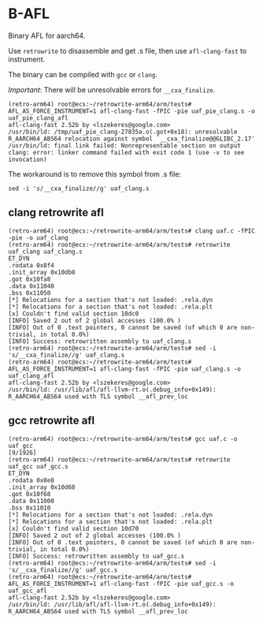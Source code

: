 # B-AFL

Binary AFL for aarch64. 

Use ```retrowrite``` to disassemble and get .s file, then use ```afl-clang-fast``` to instrument.

The binary can be compiled with ```gcc``` or ```clang```.

*Important*:
There will be unresolvable errors for ```__cxa_finalize```.

```
(retro-arm64) root@ecs:~/retrowrite-arm64/arm/tests# AFL_AS_FORCE_INSTRUMENT=1 afl-clang-fast -fPIC -pie uaf_pie_clang.s -o uaf_pie_clang_afl
afl-clang-fast 2.52b by <lszekeres@google.com>
/usr/bin/ld: /tmp/uaf_pie_clang-27835a.o(.got+0x18): unresolvable R_AARCH64_ABS64 relocation against symbol `__cxa_finalize@@GLIBC_2.17'
/usr/bin/ld: final link failed: Nonrepresentable section on output
clang: error: linker command failed with exit code 1 (use -v to see invocation)
```

The workaround is to remove this symbol from .s file:

```sed -i 's/__cxa_finalize//g' uaf_clang.s```

## clang retrowrite afl
```
(retro-arm64) root@ecs:~/retrowrite-arm64/arm/tests# clang uaf.c -fPIC -pie -o uaf_clang
(retro-arm64) root@ecs:~/retrowrite-arm64/arm/tests# retrowrite uaf_clang uaf_clang.s
ET_DYN
.rodata 0x8f4
.init_array 0x10db8
.got 0x10fa8
.data 0x11040
.bss 0x11050
[*] Relocations for a section that's not loaded: .rela.dyn
[*] Relocations for a section that's not loaded: .rela.plt
[x] Couldn't find valid section 10dc0
[INFO] Saved 2 out of 2 global accesses (100.0% )
[INFO] Out of 0 .text pointers, 0 cannot be saved (of which 0 are non-trivial, in total 0.0%)
[INFO] Success: retrowritten assembly to uaf_clang.s
(retro-arm64) root@ecs:~/retrowrite-arm64/arm/tests# sed -i 's/__cxa_finalize//g' uaf_clang.s
(retro-arm64) root@ecs:~/retrowrite-arm64/arm/tests# AFL_AS_FORCE_INSTRUMENT=1 afl-clang-fast -fPIC -pie uaf_clang.s -o uaf_clang_afl
afl-clang-fast 2.52b by <lszekeres@google.com>
/usr/bin/ld: /usr/lib/afl/afl-llvm-rt.o(.debug_info+0x149): R_AARCH64_ABS64 used with TLS symbol __afl_prev_loc
```

## gcc retrowrite afl
```
(retro-arm64) root@ecs:~/retrowrite-arm64/arm/tests# gcc uaf.c -o uaf_gcc                                                                                          [9/1926]
(retro-arm64) root@ecs:~/retrowrite-arm64/arm/tests# retrowrite uaf_gcc uaf_gcc.s
ET_DYN
.rodata 0x8e8
.init_array 0x10d68
.got 0x10f68
.data 0x11000
.bss 0x11010
[*] Relocations for a section that's not loaded: .rela.dyn
[*] Relocations for a section that's not loaded: .rela.plt
[x] Couldn't find valid section 10d70
[INFO] Saved 2 out of 2 global accesses (100.0% )
[INFO] Out of 0 .text pointers, 0 cannot be saved (of which 0 are non-trivial, in total 0.0%)
[INFO] Success: retrowritten assembly to uaf_gcc.s
(retro-arm64) root@ecs:~/retrowrite-arm64/arm/tests# sed -i 's/__cxa_finalize//g' uaf_gcc.s
(retro-arm64) root@ecs:~/retrowrite-arm64/arm/tests# AFL_AS_FORCE_INSTRUMENT=1 afl-clang-fast -fPIC -pie uaf_gcc.s -o uaf_gcc_afl
afl-clang-fast 2.52b by <lszekeres@google.com>
/usr/bin/ld: /usr/lib/afl/afl-llvm-rt.o(.debug_info+0x149): R_AARCH64_ABS64 used with TLS symbol __afl_prev_loc
```